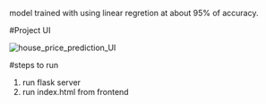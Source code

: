 model trained with using linear regretion at about 95% of accuracy.

#Project UI

![house_price_prediction_UI](https://github.com/preshitroje/bengulu-house-price-prediction-ML/assets/105905070/05839597-6666-4317-87ba-a288928ce1f7)

#steps to run 
1. run flask server
2. run index.html from frontend
